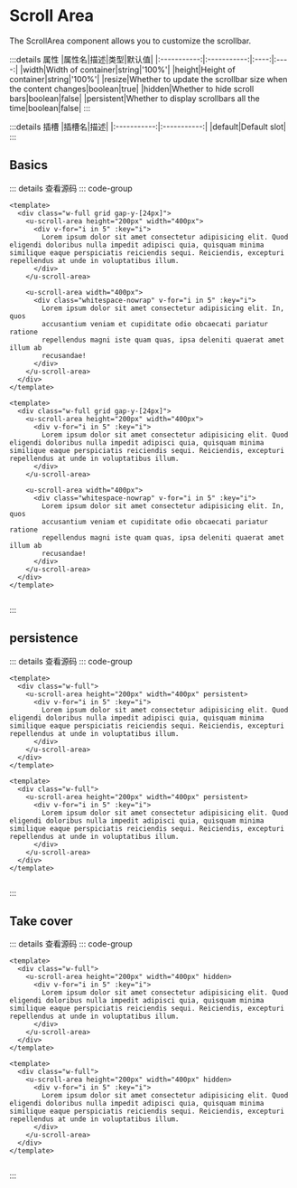 <script setup>
import Basic from '../../examples/scroll-area/01.basic.vue'
import Persistent from '../../examples/scroll-area/02.persistent.vue'
import Hidden from '../../examples/scroll-area/03.hidden.vue'
</script>

# Scroll Area

The ScrollArea component allows you to customize the scrollbar.

:::details 属性
|属性名|描述|类型|默认值|
|:-----------:|:-----------:|:----:|:----:|
|width|Width of container|string|'100%'|
|height|Height of container|string|'100%'|
|resize|Whether to update the scrollbar size when the content changes|boolean|true|
|hidden|Whether to hide scroll bars|boolean|false|
|persistent|Whether to display scrollbars all the time|boolean|false|
:::

:::details 插槽
|插槽名|描述|
|:-----------:|:-----------:|
|default|Default slot|
:::

## Basics



<Basic></Basic>

::: details 查看源码
::: code-group
```vue [template]
<template>
  <div class="w-full grid gap-y-[24px]">
    <u-scroll-area height="200px" width="400px">
      <div v-for="i in 5" :key="i">
        Lorem ipsum dolor sit amet consectetur adipisicing elit. Quod eligendi doloribus nulla impedit adipisci quia, quisquam minima similique eaque perspiciatis reiciendis sequi. Reiciendis, excepturi repellendus at unde in voluptatibus illum.
      </div>
    </u-scroll-area>

    <u-scroll-area width="400px">
      <div class="whitespace-nowrap" v-for="i in 5" :key="i">
        Lorem ipsum dolor sit amet consectetur adipisicing elit. In, quos 
        accusantium veniam et cupiditate odio obcaecati pariatur ratione 
        repellendus magni iste quam quas, ipsa deleniti quaerat amet illum ab 
        recusandae!
      </div>
    </u-scroll-area>
  </div>
</template>
```

```vue [all]
<template>
  <div class="w-full grid gap-y-[24px]">
    <u-scroll-area height="200px" width="400px">
      <div v-for="i in 5" :key="i">
        Lorem ipsum dolor sit amet consectetur adipisicing elit. Quod eligendi doloribus nulla impedit adipisci quia, quisquam minima similique eaque perspiciatis reiciendis sequi. Reiciendis, excepturi repellendus at unde in voluptatibus illum.
      </div>
    </u-scroll-area>

    <u-scroll-area width="400px">
      <div class="whitespace-nowrap" v-for="i in 5" :key="i">
        Lorem ipsum dolor sit amet consectetur adipisicing elit. In, quos 
        accusantium veniam et cupiditate odio obcaecati pariatur ratione 
        repellendus magni iste quam quas, ipsa deleniti quaerat amet illum ab 
        recusandae!
      </div>
    </u-scroll-area>
  </div>
</template>


```
:::

## persistence



<Persistent></Persistent>

::: details 查看源码
::: code-group
```vue [template]
<template>
  <div class="w-full">
    <u-scroll-area height="200px" width="400px" persistent>
      <div v-for="i in 5" :key="i">
        Lorem ipsum dolor sit amet consectetur adipisicing elit. Quod eligendi doloribus nulla impedit adipisci quia, quisquam minima similique eaque perspiciatis reiciendis sequi. Reiciendis, excepturi repellendus at unde in voluptatibus illum.
      </div>
    </u-scroll-area>
  </div>
</template>
```

```vue [all]
<template>
  <div class="w-full">
    <u-scroll-area height="200px" width="400px" persistent>
      <div v-for="i in 5" :key="i">
        Lorem ipsum dolor sit amet consectetur adipisicing elit. Quod eligendi doloribus nulla impedit adipisci quia, quisquam minima similique eaque perspiciatis reiciendis sequi. Reiciendis, excepturi repellendus at unde in voluptatibus illum.
      </div>
    </u-scroll-area>
  </div>
</template>


```
:::

## Take cover



<Hidden></Hidden>

::: details 查看源码
::: code-group
```vue [template]
<template>
  <div class="w-full">
    <u-scroll-area height="200px" width="400px" hidden>
      <div v-for="i in 5" :key="i">
        Lorem ipsum dolor sit amet consectetur adipisicing elit. Quod eligendi doloribus nulla impedit adipisci quia, quisquam minima similique eaque perspiciatis reiciendis sequi. Reiciendis, excepturi repellendus at unde in voluptatibus illum.
      </div>
    </u-scroll-area>
  </div>
</template>
```

```vue [all]
<template>
  <div class="w-full">
    <u-scroll-area height="200px" width="400px" hidden>
      <div v-for="i in 5" :key="i">
        Lorem ipsum dolor sit amet consectetur adipisicing elit. Quod eligendi doloribus nulla impedit adipisci quia, quisquam minima similique eaque perspiciatis reiciendis sequi. Reiciendis, excepturi repellendus at unde in voluptatibus illum.
      </div>
    </u-scroll-area>
  </div>
</template>


```
:::

